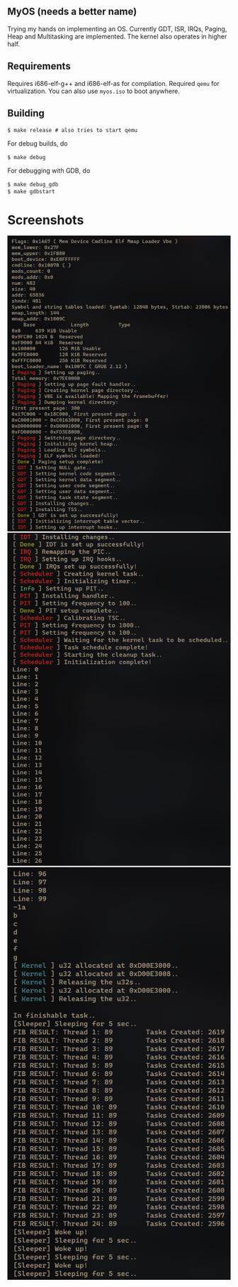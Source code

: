 MyOS (needs a better name)
----------------------------
Trying my hands on implementing an OS. Currently GDT, ISR, IRQs, Paging, Heap 
and Multitasking are implemented. The kernel also operates in higher half.

## Requirements
Requires i686-elf-g++ and i686-elf-as for compilation.
Required `qemu` for virtualization. You can also use `myos.iso` to boot anywhere.

## Building
```
$ make release # also tries to start qemu
```
For debug builds, do
```
$ make debug
```
For debugging with GDB, do
```
$ make debug_gdb
$ make gdbstart
```

# Screenshots
![Boot0](./img/img0.png)
![Boot1](./img/img1.png)
![Boot2](./img/img2.png)
